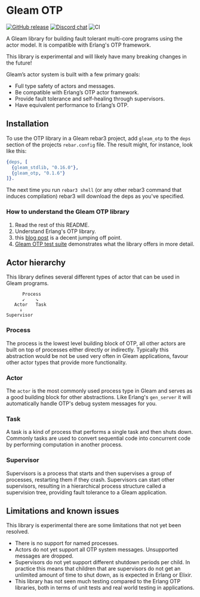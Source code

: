 # Gleam OTP

<a href="https://github.com/gleam-lang/otp/releases"><img src="https://img.shields.io/github/release/gleam-lang/otp" alt="GitHub release"></a>
<a href="https://discord.gg/Fm8Pwmy"><img src="https://img.shields.io/discord/768594524158427167?color=blue" alt="Discord chat"></a>
![CI](https://github.com/gleam-lang/otp/workflows/test/badge.svg?branch=master)

A Gleam library for building fault tolerant multi-core programs using the
actor model. It is compatible with Erlang's OTP framework.

This library is experimental and will likely have many breaking changes in the
future!

Gleam’s actor system is built with a few primary goals:

 - Full type safety of actors and messages.
 - Be compatible with Erlang’s OTP actor framework.
 - Provide fault tolerance and self-healing through supervisors.
 - Have equivalent performance to Erlang’s OTP.

## Installation

To use the OTP library in a Gleam rebar3 project, add `gleam_otp` to the `deps`
section of the projects `rebar.config` file. The result might, for instance,
look like this:

```erlang
{deps, [
  {gleam_stdlib, "0.16.0"},
  {gleam_otp, "0.1.6"}
]}.
```

The next time you run `rebar3 shell` (or any other rebar3 command that induces
compilation) rebar3 will download the deps as you've specified.

### How to understand the Gleam OTP library

1. Read the rest of this README.
2. Understand Erlang's OTP library.
3. this [blog post](https://gleam.run/news/gleam-v0.12-and-gleam-otp-v0.1-released/) is a decent jumping off point.
4. [Gleam OTP test suite](https://github.com/gleam-lang/otp/tree/main/test/gleam/otp) demonstrates what the library offers in more detail.

## Actor hierarchy

This library defines several different types of actor that can be used in
Gleam programs.

```
      Process
      ↙    ↘
   Actor   Task
     ↓
Supervisor
```

### Process

The process is the lowest level building block of OTP, all other actors are
built on top of processes either directly or indirectly. Typically this
abstraction would be not be used very often in Gleam applications, favour
other actor types that provide more functionality.

### Actor

The `actor` is the most commonly used process type in Gleam and serves as a good
building block for other abstractions. Like Erlang's `gen_server` it will
automatically handle OTP's debug system messages for you.

### Task

A task is a kind of process that performs a single task and then shuts down.
Commonly tasks are used to convert sequential code into concurrent code by
performing computation in another process.

### Supervisor

Supervisors is a process that starts and then supervises a group of processes,
restarting them if they crash. Supervisors can start other supervisors,
resulting in a hierarchical process structure called a supervision tree,
providing fault tolerance to a Gleam application.

## Limitations and known issues

This library is experimental there are some limitations that not yet been resolved.

- There is no support for named processes.
- Actors do not yet support all OTP system messages. Unsupported messages are dropped.
- Supervisors do not yet support different shutdown periods per child. In
  practice this means that children that are supervisors do not get an
  unlimited amount of time to shut down, as is expected in Erlang or Elixir.
- This library has not seen much testing compared to the Erlang OTP
  libraries, both in terms of unit tests and real world testing in
  applications.
